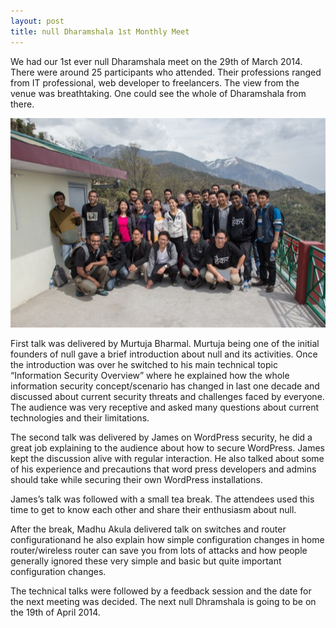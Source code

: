 ```yaml
---
layout: post
title: null Dharamshala 1st Monthly Meet
---
```


We had our 1st ever null Dharamshala meet on the 29th of March 2014.
There were around 25 participants who attended. Their professions ranged from IT professional, web developer to freelancers. The view from the venue was breathtaking. One could see the whole of Dharamshala from there.

<!--more-->

![1st null Dharamshala Monthly Meet](/images/first-null-dharamshala-smaller.png "Dharamshala Monthly Meet")

First talk was delivered by Murtuja Bharmal. Murtuja being one of the initial founders of null gave a brief introduction about null and its activities. Once the introduction was over he switched to his main technical topic “Information Security Overview” where he explained how the whole information security concept/scenario has changed in last one decade and discussed about current security threats and challenges faced by everyone. The audience was very receptive and asked many questions about current technologies and their limitations.

The second talk was delivered by James on WordPress security, he did a great job explaining to the audience about how to secure WordPress. James kept the discussion alive with regular interaction. He also talked about some of his experience and precautions that word press developers and admins should take while securing their own WordPress installations.

James’s talk was followed with a small tea break. The attendees used this time to get to know each other and share their enthusiasm about null.

After the break, Madhu Akula delivered talk on switches and router configurationand he also explain how simple configuration changes in home router/wireless router can save you from lots of attacks and how people generally ignored these very simple and basic but quite important configuration changes.

The technical talks were followed by a feedback session and the date for the next meeting was decided. The next null Dhramshala is going to be on the 19th of April 2014.


